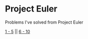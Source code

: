 # Project Euler
Problems I've solved from Project Euler


[1 - 5](https://github.com/robosour/project_euler/blob/main/1-5.py)   ||  [6 - 10](https://github.com/robosour/project_euler/blob/main/6-10.py)
